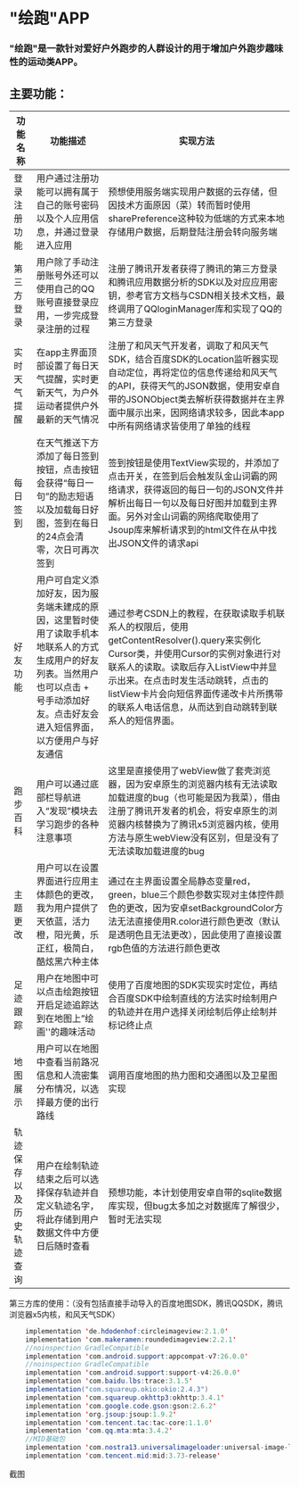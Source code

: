 # 									"绘跑"APP

 

### **"绘跑"是一款针对爱好户外跑步的人群设计的用于增加户外跑步趣味性的运动类APP。**

## 主要功能：

| 功能名称                 | 功能描述                                                     | 实现方法                                                     |
| ------------------------ | ------------------------------------------------------------ | ------------------------------------------------------------ |
| 登录注册功能             | 用户通过注册功能可以拥有属于自己的账号密码以及个人应用信息，并通过登录进入应用 | 预想使用服务端实现用户数据的云存储，但因技术方面原因（菜）转而暂时使用sharePreference这种较为低端的方式来本地存储用户数据，后期登陆注册会转向服务端 |
| 第三方登录               | 用户除了手动注册账号外还可以使用自己的QQ账号直接登录应用，一步完成登录注册的过程 | 注册了腾讯开发者获得了腾讯的第三方登录和腾讯应用数据分析的SDK以及对应应用密钥，参考官方文档与CSDN相关技术文档，最终调用了QQloginManager库和实现了QQ的第三方登录 |
| 实时天气提醒             | 在app主界面顶部设置了每日天气提醒，实时更新天气，为户外运动者提供户外最新的天气情况 | 注册了和风天气开发者，调取了和风天气SDK，结合百度SDK的Location监听器实现自动定位，再将定位的信息传递给和风天气的API，获得天气的JSON数据，使用安卓自带的JSONObject类去解析获得数据并在主界面中展示出来，因网络请求较多，因此本app中所有网络请求皆使用了单独的线程 |
| 每日签到                 | 在天气推送下方添加了每日签到按钮，点击按钮会获得“每日一句”的励志短语以及加载每日好图，签到在每日的24点会清零，次日可再次签到 | 签到按钮是使用TextView实现的，并添加了点击开关，在签到后会触发队金山词霸的网络请求，获得返回的每日一句的JSON文件并解析出每日一句以及每日好图并加载到主界面。另外对金山词霸的网络爬取使用了Jsoup库来解析请求到的html文件在从中找出JSON文件的请求api |
| 好友功能                 | 用户可自定义添加好友，因为服务端未建成的原因，这里暂时使用了读取手机本地联系人的方式生成用户的好友列表。当然用户也可以点击 + 号手动添加好友。点击好友会进入短信界面，以方便用户与好友通信 | 通过参考CSDN上的教程，在获取读取手机联系人的权限后，使用getContentResolver().query来实例化Cursor类，并使用Cursor的实例对象进行对联系人的读取。读取后存入ListView中并显示出来。在点击时发生活动跳转，点击的listView卡片会向短信界面传递改卡片所携带的联系人电话信息，从而达到自动跳转到联系人的短信界面。 |
| 跑步百科                 | 用户可以通过底部栏导航进入“发现”模块去学习跑步的各种注意事项 | 这里是直接使用了webView做了套壳浏览器，因为安卓原生的浏览器内核有无法读取加载进度的bug（也可能是因为我菜），借由注册了腾讯开发者的机会，将安卓原生的浏览器内核替换为了腾讯x5浏览器内核，使用方法与原生webView没有区别，但是没有了无法读取加载进度的bug |
| 主题更改                 | 用户可以在设置界面进行应用主体颜色的更改，我为用户提供了天依蓝，活力橙，阳光黄，乐正红，极简白，酷炫黑六种主体 | 通过在主界面设置全局静态变量red，green，blue三个颜色参数实现对主体控件颜色的更改，因为安卓setBackgroundColor方法无法直接使用R.color进行颜色更改（默认是透明色且无法更改），因此使用了直接设置rgb色值的方法进行颜色更改 |
| 足迹跟踪                 | 用户在地图中可以点击绘跑按钮开启足迹追踪达到在地图上”绘画''的趣味活动 | 使用了百度地图的SDK实现实时定位，再结合百度SDK中绘制直线的方法实时绘制用户的轨迹并在用户选择关闭绘制后停止绘制并标记终止点 |
| 地图展示                 | 用户可以在地图中查看当前路况信息和人流密集分布情况，以选择最方便的出行路线 | 调用百度地图的热力图和交通图以及卫星图实现                   |
| 轨迹保存以及历史轨迹查询 | 用户在绘制轨迹结束之后可以选择保存轨迹并自定义轨迹名字，将此存储到用户数据文件中方便日后随时查看 | 预想功能，本计划使用安卓自带的sqlite数据库实现，但bug太多加之对数据库了解很少，暂时无法实现 |

第三方库的使用：（没有包括直接手动导入的百度地图SDK，腾讯QQSDK，腾讯浏览器x5内核，和风天气SDK）

```java
    implementation 'de.hdodenhof:circleimageview:2.1.0'
    implementation 'com.makeramen:roundedimageview:2.2.1'
    //noinspection GradleCompatible
    implementation 'com.android.support:appcompat-v7:26.0.0'
    //noinspection GradleCompatible
    implementation 'com.android.support:support-v4:26.0.0'
    implementation 'com.baidu.lbs:trace:3.1.5'
    implementation("com.squareup.okio:okio:2.4.3")
    implementation 'com.squareup.okhttp3:okhttp:3.4.1'
    implementation 'com.google.code.gson:gson:2.6.2'
    implementation 'org.jsoup:jsoup:1.9.2'
    implementation 'com.tencent.tac:tac-core:1.1.0'
    implementation 'com.qq.mta:mta:3.4.2'
    //MID基础包
    implementation 'com.nostra13.universalimageloader:universal-image-loader:1.9.5'
    implementation 'com.tencent.mid:mid:3.73-release'
```



截图



